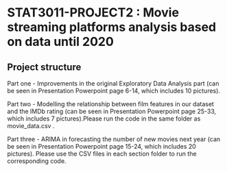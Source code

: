 # STAT3011-PROJECT2 : Movie streaming platforms analysis based on data until 2020

## Project structure

Part one - Improvements in the original Exploratory Data Analysis part (can be seen in Presentation Powerpoint page 6-14, which includes 10 pictures).

Part two - Modelling the relationship between film features in our dataset and the IMDb rating (can be seen in Presentation Powerpoint page 25-33, which includes 7 pictures).Please run the code in the same folder as movie_data.csv  .

Part three - ARIMA in forecasting the number of new movies next year (can be seen in Presentation Powerpoint page 15-24, which includes 20 pictures). Please use the CSV files in each section folder to run the corresponding code.
